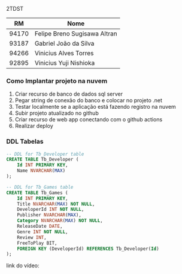 2TDST

| RM | Nome |
|--|--|
| 94170 | Felipe Breno Sugisawa Altran|
| 93187 | Gabriel João da Silva|
| 94266 | Vinicius Alves Torres|
| 92895 | Vinicius Yuji Nishioka|

### Como Implantar projeto na nuvem
1. Criar recurso de banco de dados sql server 
2. Pegar string de conexão do banco e colocar no projeto .net
3. Testar localmente se a aplicação está fazendo registro na nuvem
4. Subir projeto atualizado no github
5. Criar recurso de web app conectando com o github actions
6. Realizar deploy

### DDL Tabelas
```sql
-- DDL for Tb_Developer table
CREATE TABLE Tb_Developer (
    Id INT PRIMARY KEY,
    Name NVARCHAR(MAX)
);

-- DDL for Tb_Games table
CREATE TABLE Tb_Games (
    Id INT PRIMARY KEY,
    Title NVARCHAR(MAX) NOT NULL,
    DeveloperId INT NOT NULL,
    Publisher NVARCHAR(MAX),
    Category NVARCHAR(MAX) NOT NULL,
    ReleaseDate DATE,
    Genre INT NOT NULL,
    Review INT,
    FreeToPlay BIT,
    FOREIGN KEY (DeveloperId) REFERENCES Tb_Developer(Id)
);

```

link do vídeo: 
